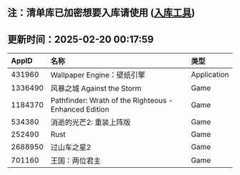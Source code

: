 ## 注：清单库已加密想要入库请使用 ([入库工具](https://github.com/BlankTMing/ManifestAutoUpdate/releases))

## 更新时间：2025-02-20 00:17:59
| AppID | 名称 | 类型  |
| :-------------------- | :----------------------------- | :----------- |
| 431960 | Wallpaper Engine：壁纸引擎| Application |
| 1336490 | 风暴之城 Against the Storm| Game |
| 1184370 | Pathfinder: Wrath of the Righteous - Enhanced Edition| Game |
| 534380 | 消逝的光芒2: 重装上阵版| Game |
| 252490 | Rust| Game |
| 2688950 | 过山车之星2| Game |
| 701160 | 王国：两位君主| Game |
